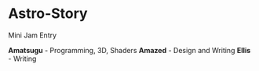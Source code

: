 # Astro-Story
 Mini Jam Entry

**Amatsugu** - Programming, 3D, Shaders
**Amazed** - Design and Writing
**Ellis** - Writing

